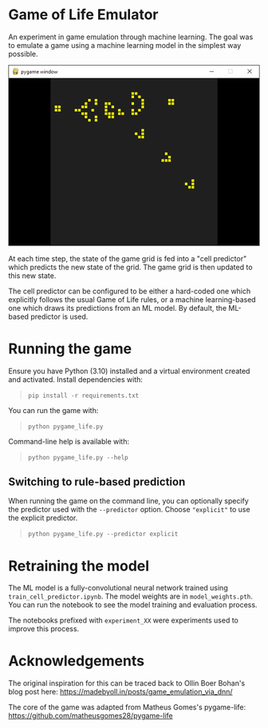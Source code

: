 # Game of Life Emulator

An experiment in game emulation through machine learning. The goal was to emulate a game using a machine learning model in the simplest way possible.

![](readme_img.png)

At each time step, the state of the game grid is fed into a "cell predictor" which predicts the new state of the grid. The game grid is then updated to this new state.

The cell predictor can be configured to be either a hard-coded one which explicitly follows the usual Game of Life rules, or a machine learning-based one which draws its predictions from an ML model. By default, the ML-based predictor is used.


# Running the game

Ensure you have Python (3.10) installed and a virtual environment created and activated. Install dependencies with:

> `pip install -r requirements.txt`

You can run the game with:

> `python pygame_life.py`

Command-line help is available with:

> `python pygame_life.py --help`


## Switching to rule-based prediction

When running the game on the command line, you can optionally specify the predictor used with the `--predictor` option. Choose `"explicit"` to use the explicit predictor.

> `python pygame_life.py --predictor explicit`


# Retraining the model

The ML model is a fully-convolutional neural network trained using `train_cell_predictor.ipynb`. The model weights are in `model_weights.pth`. You can run the notebook to see the model training and evaluation process.

The notebooks prefixed with `experiment_XX` were experiments used to improve this process.

# Acknowledgements

The original inspiration for this can be traced back to Ollin Boer Bohan's blog post here: https://madebyoll.in/posts/game_emulation_via_dnn/

The core of the game was adapted from Matheus Gomes's pygame-life: https://github.com/matheusgomes28/pygame-life
